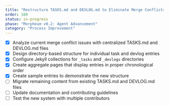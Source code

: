 ```yaml
---
title: "Restructure TASKS.md and DEVLOG.md to Eliminate Merge Conflicts"
order: 100
status: in-progress
phase: "Morpheum v0.2: Agent Advancement"
category: "Process Improvement"
---
```


- [x] Analyze current merge conflict issues with centralized TASKS.md and DEVLOG.md files
- [x] Design directory-based structure for individual task and devlog entries
- [x] Configure Jekyll collections for `_tasks` and `_devlogs` directories
- [x] Create aggregate pages that display entries in proper chronological order
- [x] Create sample entries to demonstrate the new structure
- [ ] Migrate remaining content from existing TASKS.md and DEVLOG.md files
- [ ] Update documentation and contributing guidelines
- [ ] Test the new system with multiple contributors